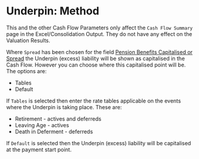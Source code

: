 # Underpin: Method

This and the other Cash Flow Parameters only affect the `Cash Flow
Summary` page in the Excel/Consolidation Output. They do not have any
effect on the Valuation Results.

Where `Spread` has been chosen for the field [Pension Benefits
Capitalised or Spread](bases+capind.md) the Underpin (excess) liability
will be shown as capitalised in the Cash Flow. However you can choose
where this capitalised point will be. The options are:

-   Tables
-   Default

If `Tables` is selected then enter the rate tables applicable on the
events where the Underpin is taking place. These are:

-   Retirement - actives and deferreds
-   Leaving Age - actives
-   Death in Deferment - deferreds

If `Default` is selected then the Underpin (excess) liability will be
capitalised at the payment start point.
